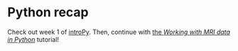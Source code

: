 # Python recap
Check out week 1 of [introPy](https://lukas-snoek.com/introPy). Then, continue with [the *Working with MRI data in Python*](../fMRI-introduction/week_1/python_for_mri.ipynb) tutorial!